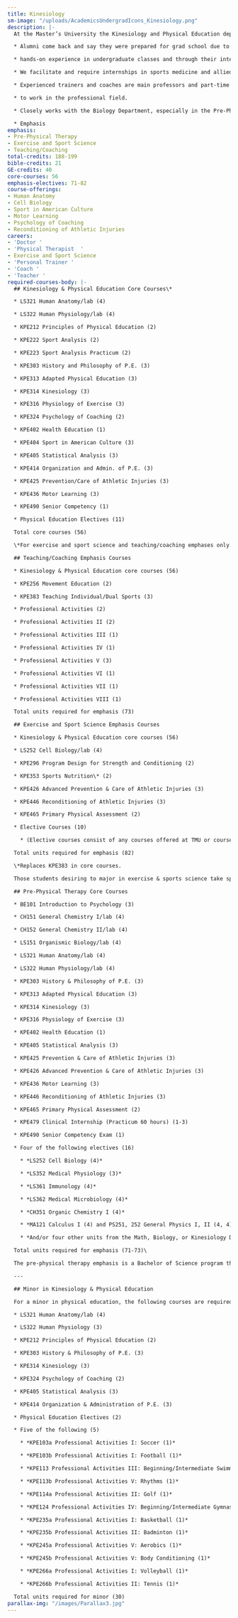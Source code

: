 ```yaml
---
title: Kinesiology
sm-image: "/uploads/AcademicsUndergradIcons_Kinesiology.png"
description: |-
  At the Master’s University the Kinesiology and Physical Education department prepares students to work with the human body as members of the Body of Christ. There are few schools like TMU where the professors actively serve as athletic trainers also. Hands-on classes in functional anatomy and current corrective exercise and assessment techniques prepare Kinesiology students to enter their choice of top- tier graduate schools. Internships are required and facilitated for Kinesiology majors, leading to an array of graduate studies in allied health or careers such as physical training or firefighting, and Physical Education graduates can coach or credential to teach PE after graduating.

  * Alumni come back and say they were prepared for grad school due to the

  * hands-on experience in undergraduate classes and through their internships

  * We facilitate and require internships in sports medicine and allied health throughout a students time at school

  * Experienced trainers and coaches are main professors and part-time professors continue

  * to work in the professional field.

  * Closely works with the Biology Department, especially in the Pre-Physical Therapy

  * Emphasis
emphasis:
- Pre-Physical Therapy
- Exercise and Sport Science
- Teaching/Coaching
total-credits: 188-199
bible-credits: 21
GE-credits: 40
core-courses: 56
emphasis-electives: 71-82
course-offerings:
- Human Anatomy
- Cell Biology
- Sport in American Culture
- Motor Learning
- Psychology of Coaching
- Reconditioning of Athletic Injuries
careers:
- 'Doctor '
- 'Physical Therapist  '
- Exercise and Sport Science
- 'Personal Trainer '
- 'Coach '
- 'Teacher '
required-courses-body: |-
  ## Kinesiology & Physical Education Core Courses\*

  * LS321 Human Anatomy/lab (4)

  * LS322 Human Physiology/lab (4)

  * KPE212 Principles of Physical Education (2)

  * KPE222 Sport Analysis (2)

  * KPE223 Sport Analysis Practicum (2)

  * KPE303 History and Philosophy of P.E. (3)

  * KPE313 Adapted Physical Education (3)

  * KPE314 Kinesiology (3)

  * KPE316 Physiology of Exercise (3)

  * KPE324 Psychology of Coaching (2)

  * KPE402 Health Education (1)

  * KPE404 Sport in American Culture (3)

  * KPE405 Statistical Analysis (3)

  * KPE414 Organization and Admin. of P.E. (3)

  * KPE425 Prevention/Care of Athletic Injuries (3)

  * KPE436 Motor Learning (3)

  * KPE490 Senior Competency (1)

  * Physical Education Electives (11)

  Total core courses (56)

  \*For exercise and sport science and teaching/coaching emphases only.

  ## Teaching/Coaching Emphasis Courses

  * Kinesiology & Physical Education core courses (56)

  * KPE256 Movement Education (2)

  * KPE383 Teaching Individual/Dual Sports (3)

  * Professional Activities (2)

  * Professional Activities II (2)

  * Professional Activities III (1)

  * Professional Activities IV (1)

  * Professional Activities V (3)

  * Professional Activities VI (1)

  * Professional Activities VII (1)

  * Professional Activities VIII (1)

  Total units required for emphasis (73)

  ## Exercise and Sport Science Emphasis Courses

  * Kinesiology & Physical Education core courses (56)

  * LS252 Cell Biology/lab (4)

  * KPE296 Program Design for Strength and Conditioning (2)

  * KPE353 Sports Nutrition\* (2)

  * KPE426 Advanced Prevention & Care of Athletic Injuries (3)

  * KPE446 Reconditioning of Athletic Injuries (3)

  * KPE465 Primary Physical Assessment (2)

  * Elective Courses (10)

    * (Elective courses consist of any courses offered at TMU or courses transferred in as Kinesiology courses other than required courses listed in each department emphasis.)

  Total units required for emphasis (82)

  \*Replaces KPE383 in core courses.

  Those students desiring to major in exercise & sports science take sports injury core courses in place of activity courses. However, the activity courses are required if a student is planning on completing a California State Single Subject Teaching Credential.

  ## Pre-Physical Therapy Core Courses

  * BE101 Introduction to Psychology (3)

  * CH151 General Chemistry I/lab (4)

  * CH152 General Chemistry II/lab (4)

  * LS151 Organismic Biology/lab (4)

  * LS321 Human Anatomy/lab (4)

  * LS322 Human Physiology/lab (4)

  * KPE303 History & Philosophy of P.E. (3)

  * KPE313 Adapted Physical Education (3)

  * KPE314 Kinesiology (3)

  * KPE316 Physiology of Exercise (3)

  * KPE402 Health Education (1)

  * KPE405 Statistical Analysis (3)

  * KPE425 Prevention & Care of Athletic Injuries (3)

  * KPE426 Advanced Prevention & Care of Athletic Injuries (3)

  * KPE436 Motor Learning (3)

  * KPE446 Reconditioning of Athletic Injuries (3)

  * KPE465 Primary Physical Assessment (2)

  * KPE479 Clinical Internship (Practicum 60 hours) (1-3)

  * KPE490 Senior Competency Exam (1)

  * Four of the following electives (16)

    * *LS252 Cell Biology (4)*

    * *LS352 Medical Physiology (3)*

    * *LS361 Immunology (4)*

    * *LS362 Medical Microbiology (4)*

    * *CH351 Organic Chemistry I (4)*

    * *MA121 Calculus I (4) and PS251, 252 General Physics I, II (4, 4)*

    * *And/or four other units from the Math, Biology, or Kinesiology Departments*

  Total units required for emphasis (71-73)\

  The pre-physical therapy emphasis is a Bachelor of Science program that prepares students to enter graduate programs in physical therapy (M.P.T./D.P.T.), occupational therapy (O.T.), physician assistant (PA-C), podiatric medicine (D.P.M.), chiropractics (D.C.), and other allied health programs.

  ---

  ## Minor in Kinesiology & Physical Education

  For a minor in physical education, the following courses are required:

  * LS321 Human Anatomy/lab (4)

  * LS322 Human Physiology (3)

  * KPE212 Principles of Physical Education (2)

  * KPE303 History & Philosophy of P.E. (3)

  * KPE314 Kinesiology (3)

  * KPE324 Psychology of Coaching (2)

  * KPE405 Statistical Analysis (3)

  * KPE414 Organization & Administration of P.E. (3)

  * Physical Education Electives (2)

  * Five of the following (5)

    * *KPE103a Professional Activities I: Soccer (1)*

    * *KPE103b Professional Activities I: Football (1)*

    * *KPE113 Professional Activities III: Beginning/Intermediate Swimming (1)*

    * *KPE113b Professional Activities V: Rhythms (1)*

    * *KPE114a Professional Activities II: Golf (1)*

    * *KPE124 Professional Activities IV: Beginning/Intermediate Gymnastics (1)*

    * *KPE235a Professional Activities I: Basketball (1)*

    * *KPE235b Professional Activities II: Badminton (1)*

    * *KPE245a Professional Activities V: Aerobics (1)*

    * *KPE245b Professional Activities V: Body Conditioning (1)*

    * *KPE266a Professional Activities I: Volleyball (1)*

    * *KPE266b Professional Activities II: Tennis (1)*

  Total units required for minor (30)
parallax-img: "/images/Parallax3.jpg"
---
```


